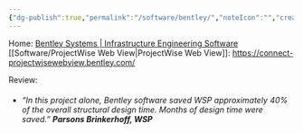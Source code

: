 ```yaml
---
{"dg-publish":true,"permalink":"/software/bentley/","noteIcon":"","created":"2025-05-20T10:31:34.072-05:00"}
---
```


Home: [Bentley Systems | Infrastructure Engineering Software](https://www.bentley.com/)
[[Software/ProjectWise Web View\|ProjectWise Web View]]: https://connect-projectwisewebview.bentley.com/


Review:
- ###### “In this project alone, Bentley software saved WSP approximately 40% of the overall structural design time. Months of design time were saved.” _**Parsons Brinkerhoff, WSP**_
